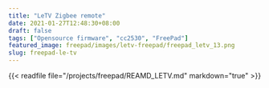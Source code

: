 ```yaml
---
title: "LeTV Zigbee remote"
date: 2021-01-27T12:48:30+08:00
draft: false
tags: ["Opensource firmware", "cc2530", "FreePad"]
featured_image: freepad/images/letv-freepad/freepad_letv_13.png
slug: freepad-le-tv
---
```

{{< readfile file="/projects/freepad/REAMD_LETV.md" markdown="true" >}}


